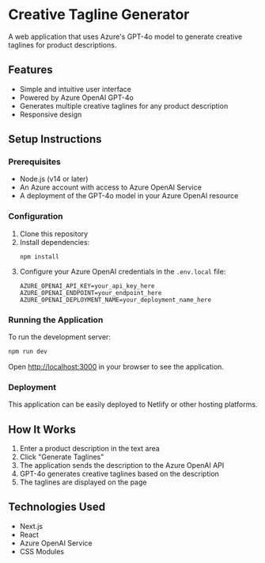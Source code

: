 # Creative Tagline Generator

A web application that uses Azure's GPT-4o model to generate creative taglines for product descriptions.

## Features

- Simple and intuitive user interface
- Powered by Azure OpenAI GPT-4o
- Generates multiple creative taglines for any product description
- Responsive design

## Setup Instructions

### Prerequisites

- Node.js (v14 or later)
- An Azure account with access to Azure OpenAI Service
- A deployment of the GPT-4o model in your Azure OpenAI resource

### Configuration

1. Clone this repository
2. Install dependencies:
   ```
   npm install
   ```
3. Configure your Azure OpenAI credentials in the `.env.local` file:
   ```
   AZURE_OPENAI_API_KEY=your_api_key_here
   AZURE_OPENAI_ENDPOINT=your_endpoint_here
   AZURE_OPENAI_DEPLOYMENT_NAME=your_deployment_name_here
   ```

### Running the Application

To run the development server:

```bash
npm run dev
```

Open [http://localhost:3000](http://localhost:3000) in your browser to see the application.

### Deployment

This application can be easily deployed to Netlify or other hosting platforms.

## How It Works

1. Enter a product description in the text area
2. Click "Generate Taglines"
3. The application sends the description to the Azure OpenAI API
4. GPT-4o generates creative taglines based on the description
5. The taglines are displayed on the page

## Technologies Used

- Next.js
- React
- Azure OpenAI Service
- CSS Modules
